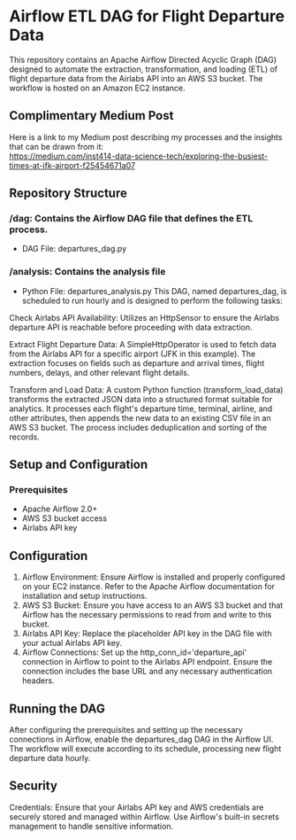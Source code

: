 # Airflow ETL DAG for Flight Departure Data
This repository contains an Apache Airflow Directed Acyclic Graph (DAG) designed to automate the extraction, transformation, and loading (ETL) of flight departure data from the Airlabs API into an AWS S3 bucket. The workflow is hosted on an Amazon EC2 instance.

## Complimentary Medium Post
Here is a link to my Medium post describing my processes and the insights that can be drawn from it: <br /> 
https://medium.com/inst414-data-science-tech/exploring-the-busiest-times-at-jfk-airport-f25454671a07

## Repository Structure
### /dag: Contains the Airflow DAG file that defines the ETL process.
- DAG File: departures_dag.py
### /analysis: Contains the analysis file 
- Python File: departures_analysis.py
This DAG, named departures_dag, is scheduled to run hourly and is designed to perform the following tasks:

Check Airlabs API Availability: Utilizes an HttpSensor to ensure the Airlabs departure API is reachable before proceeding with data extraction.

Extract Flight Departure Data: A SimpleHttpOperator is used to fetch data from the Airlabs API for a specific airport (JFK in this example). The extraction focuses on fields such as departure and arrival times, flight numbers, delays, and other relevant flight details.

Transform and Load Data: A custom Python function (transform_load_data) transforms the extracted JSON data into a structured format suitable for analytics. It processes each flight's departure time, terminal, airline, and other attributes, then appends the new data to an existing CSV file in an AWS S3 bucket. The process includes deduplication and sorting of the records.

## Setup and Configuration
### Prerequisites
- Apache Airflow 2.0+
- AWS S3 bucket access
- Airlabs API key
## Configuration
1. Airflow Environment: Ensure Airflow is installed and properly configured on your EC2 instance. Refer to the Apache Airflow documentation for installation and setup instructions.
2. AWS S3 Bucket: Ensure you have access to an AWS S3 bucket and that Airflow has the necessary permissions to read from and write to this bucket.
3. Airlabs API Key: Replace the placeholder API key in the DAG file with your actual Airlabs API key.
4. Airflow Connections: Set up the http_conn_id='departure_api' connection in Airflow to point to the Airlabs API endpoint. Ensure the connection includes the base URL and any necessary authentication headers.

## Running the DAG
After configuring the prerequisites and setting up the necessary connections in Airflow, enable the departures_dag DAG in the Airflow UI. The workflow will execute according to its schedule, processing new flight departure data hourly.

## Security
Credentials: Ensure that your Airlabs API key and AWS credentials are securely stored and managed within Airflow. Use Airflow's built-in secrets management to handle sensitive information.
